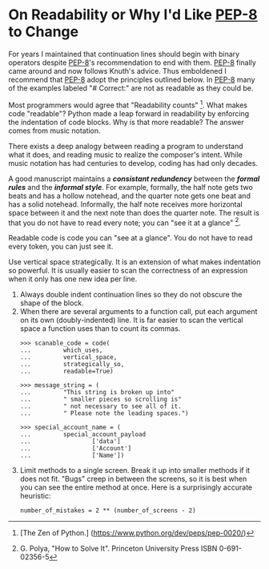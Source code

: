# On Readability or Why I'd Like [PEP-8] to Change

For years I maintained that continuation lines
should begin with binary operators
despite [PEP-8]'s recommendation to end with them.
[PEP-8] finally came around and now follows Knuth's advice.
Thus emboldened I recommend that
[PEP-8] adopt the principles outlined below.
In [PEP-8] many of the examples labeled "# Correct:"
are not as readable as they could be.

Most programmers would agree that "Readability counts" [^1].
What makes code "readable"?
Python made a leap forward in readability
by enforcing the indentation of code blocks.
Why is that more readable?
The answer comes from music notation.

There exists a deep analogy between
reading a program to understand what it does,
and reading music to realize the composer's intent.
While music notation has had centuries to develop,
coding has had only decades.

A good manuscript maintains a ***consistant redundency***
between the ***formal rules***
and the ***informal style***.
For example,
formally, the half note gets two beats
and has a hollow notehead,
and the quarter note gets one beat
and has a solid notehead.
Informally,
the half note receives more horizontal space
between it and the next note
than does the quarter note.
The result is that you do not have to read every note;
you can "see it at a glance" [^2].

Readable code is code you can "see at a glance".
You do not have to read every token,
you can just see it.

Use vertical space strategically.
It is an extension of what makes indentation so powerful.
It is usually easier to scan the correctness of an expression
when it only has one new idea per line.

1. Always double indent continuation lines
   so they do not obscure the shape of the block.
2. When there are several arguments to a function call,
   put each argument on its own (doubly-indented) line.
   It is far easier to scan the vertical space a function uses
   than to count its commas.
    ```
    >>> scanable_code = code(
    ...         which_uses,
    ...         vertical_space,
    ...         strategically_so,
    ...         readable=True)

    >>> message_string = (
    ...         "This string is broken up into"
    ...         " smaller pieces so scrolling is"
    ...         " not necessary to see all of it.
    ...         " Please note the leading spaces.")

    >>> special_account_name = (
	...         special_account_payload
    ...                 ['data']
    ...                 ['Account']
    ...                 ['Name'])
    ```
3. Limit methods to a single screen.
   Break it up into smaller methods if it does not fit.
   "Bugs" creep in between the screens,
   so it is best when you can see the entire method at once.
   Here is a surprisingly accurate heuristic:
   ```
   number_of_mistakes = 2 ** (number_of_screens - 2)
   ```

[PEP-8]: https://www.python.org/dev/peps/pep-0008/#code-lay-out

[^1]: [The Zen of Python.] (https://www.python.org/dev/peps/pep-0020/)

[^2]: G. Polya, "How to Solve It". Princeton University Press ISBN 0-691-02356-5

